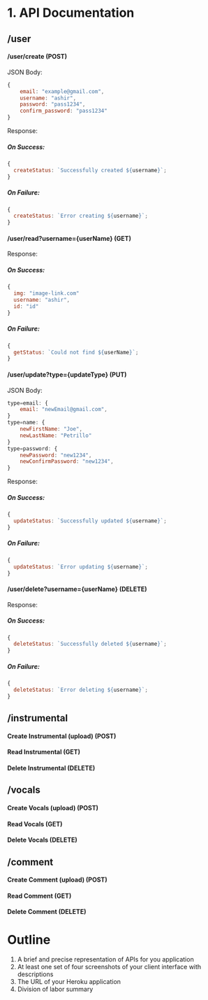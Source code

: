 # 1. API Documentation

## /user

#### /user/create (POST)

JSON Body:

```javascript
{
    email: "example@gmail.com",
    username: "ashir",
    password: "pass1234",
    confirm_password: "pass1234"
}
```

Response:

##### On Success:

```javascript
{
  createStatus: `Successfully created ${username}`;
}
```

##### On Failure:

```javascript
{
  createStatus: `Error creating ${username}`;
}
```

#### /user/read?username={userName} (GET)

Response:

##### On Success:

```javascript
{
  img: "image-link.com"
  username: "ashir",
  id: "id"
}
```

##### On Failure:

```javascript
{
  getStatus: `Could not find ${userName}`;
}
```

#### /user/update?type={updateType} (PUT)

JSON Body:

```javascript
type=email: {
    email: "newEmail@gmail.com",
}
type=name: {
    newFirstName: "Joe",
    newLastName: "Petrillo"
}
type=password: {
    newPassword: "new1234",
    newConfirmPassword: "new1234",
}
```

Response:

##### On Success:

```javascript
{
  updateStatus: `Successfully updated ${username}`;
}
```

##### On Failure:

```javascript
{
  updateStatus: `Error updating ${username}`;
}
```

#### /user/delete?username={userName} (DELETE)

Response:

##### On Success:

```javascript
{
  deleteStatus: `Successfully deleted ${username}`;
}
```

##### On Failure:

```javascript
{
  deleteStatus: `Error deleting ${username}`;
}
```

## /instrumental

#### Create Instrumental (upload) (POST)

#### Read Instrumental (GET)

#### Delete Instrumental (DELETE)

## /vocals

#### Create Vocals (upload) (POST)

#### Read Vocals (GET)

#### Delete Vocals (DELETE)

## /comment

#### Create Comment (upload) (POST)

#### Read Comment (GET)

#### Delete Comment (DELETE)

# Outline

1. A brief and precise representation of APIs for you application
2. At least one set of four screenshots of your client interface with descriptions
3. The URL of your Heroku application
4. Division of labor summary

```

```
